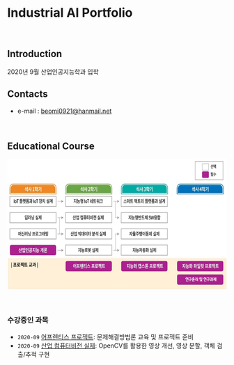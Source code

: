 # **Industrial AI Portfolio** 
</br>

## Introduction

2020년 9월 산업인공지능학과 입학
</br>

## Contacts

- e-mail : beomi0921@hanmail.net
</br>


## Educational Course

<p align="center">
  
<img src="./images/EdCoourse.JPG"  width="640" height="300">

</p>
</br>

### 수강중인 과목

- `2020-09` [어프렌티스 프로젝트](https://github.com/psb1008/industrial-AI/tree/master/projects/어프렌티스-프로젝트): 문제해결방법론 교육 및 프로젝트 준비
- `2020-09` [산업 컴퓨터비전 실제](https://github.com/psb1008/industrial-AI/tree/master/projects/산업-컴퓨터비전-실제): OpenCV를 활용한 영상 개선, 영상 분할, 객체 검출/추적 구현 


